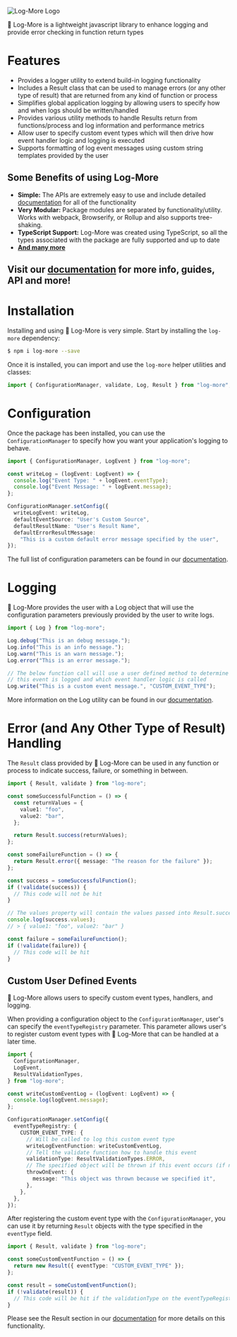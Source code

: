 ![Log-More Logo](http://sullivanpj.com/images/log-more-banner.png)

:notebook: Log-More is a lightweight javascript library to enhance logging and provide error checking in function return types

# Features

- Provides a logger utility to extend build-in logging functionality
- Includes a Result class that can be used to manage errors (or any other type of result) that are returned from any kind of function or process
- Simplifies global application logging by allowing users to specify how and when logs should be written/handled
- Provides various utility methods to handle Results return from functions/process and log information and performance metrics
- Allow user to specify custom event types which will then drive how event handler logic and logging is executed
- Supports formatting of log event messages using custom string templates provided by the user

## Some Benefits of using Log-More

- **Simple:** The APIs are extremely easy to use and include detailed [documentation](https://sullivanpj.github.io/log-more/) for all of the functionality
- **Very Modular:** Package modules are separated by functionality/utility. Works with webpack, Browserify, or Rollup and also supports tree-shaking.
- **TypeScript Support:** Log-More was created using TypeScript, so all the types associated with the package are fully supported and up to date
- [**And many more**](https://sullivanpj.github.io/log-more/)

## Visit our [documentation](https://sullivanpj.github.io/log-more/) for more info, guides, API and more!

# Installation

Installing and using :notebook: Log-More is very simple. Start by installing the `log-more` dependency:

```bash
$ npm i log-more --save
```

Once it is installed, you can import and use the `log-more` helper utilities and classes:

```js
import { ConfigurationManager, validate, Log, Result } from "log-more";
```

# Configuration

Once the package has been installed, you can use the `ConfigurationManager` to specify how you want your application's logging to behave.

```ts
import { ConfigurationManager, LogEvent } from "log-more";

const writeLog = (logEvent: LogEvent) => {
  console.log("Event Type: " + logEvent.eventType);
  console.log("Event Message: " + logEvent.message);
};

ConfigurationManager.setConfig({
  writeLogEvent: writeLog,
  defaultEventSource: "User's Custom Source",
  defaultResultName: "User's Result Name",
  defaultErrorResultMessage:
    "This is a custom default error message specified by the user",
});
```

The full list of configuration parameters can be found in our [documentation](https://sullivanpj.github.io/log-more/modules.html#Configuration).

# Logging

:notebook: Log-More provides the user with a Log object that will use the configuration parameters previously provided by the user to write logs.

```ts
import { Log } from "log-more";

Log.debug("This is an debug message.");
Log.info("This is an info message.");
Log.warn("This is an warn message.");
Log.error("This is an error message.");

// The below function call will use a user defined method to determine how
// this event is logged and which event handler logic is called
Log.write("This is a custom event message.", "CUSTOM_EVENT_TYPE");
```

More information on the Log utility can be found in our [documentation](https://sullivanpj.github.io/log-more/classes/Log.html).

# Error (and Any Other Type of Result) Handling

The `Result` class provided by :notebook: Log-More can be used in any function or process to indicate success, failure, or something in between.

```ts
import { Result, validate } from "log-more";

const someSuccessfulFunction = () => {
  const returnValues = {
    value1: "foo",
    value2: "bar",
  };

  return Result.success(returnValues);
};

const someFailureFunction = () => {
  return Result.error({ message: "The reason for the failure" });
};

const success = someSuccessfulFunction();
if (!validate(success)) {
  // This code will not be hit
}

// The values property will contain the values passed into Result.success function
console.log(success.values);
// > { value1: "foo", value2: "bar" }

const failure = someFailureFunction();
if (!validate(failure)) {
  // This code will be hit
}
```

## Custom User Defined Events

:notebook: Log-More allows users to specify custom event types, handlers, and logging.

When providing a configuration object to the `ConfigurationManager`, user's can specify the `eventTypeRegistry` parameter. This parameter allows user's to register custom event types with :notebook: Log-More that can be handled at a later time.

```ts
import {
  ConfigurationManager,
  LogEvent,
  ResultValidationTypes,
} from "log-more";

const writeCustomEventLog = (logEvent: LogEvent) => {
  console.log(logEvent.message);
};

ConfigurationManager.setConfig({
  eventTypeRegistry: {
    CUSTOM_EVENT_TYPE: {
      // Will be called to log this custom event type
      writeLogEventFunction: writeCustomEventLog,
      // Tell the validate function how to handle this event
      validationType: ResultValidationTypes.ERROR,
      // The specified object will be thrown if this event occurs (if nothing is specified in the throwOnEvent field, nothing will be thrown)
      throwOnEvent: {
        message: "This object was thrown because we specified it",
      },
    },
  },
});
```

After registering the custom event type with the `ConfigurationManager`, you can use it by returning `Result` objects with the type specified in the `eventType` field.

```ts
import { Result, validate } from "log-more";

const someCustomEventFunction = () => {
  return new Result({ eventType: "CUSTOM_EVENT_TYPE" });
};

const result = someCustomEventFunction();
if (!validate(result)) {
  // This code will be hit if the validationType on the eventTypeRegistry is set to "ERROR"
}
```

Please see the Result section in our [documentation](https://sullivanpj.github.io/log-more/classes/Result.html) for more details on this functionality.

